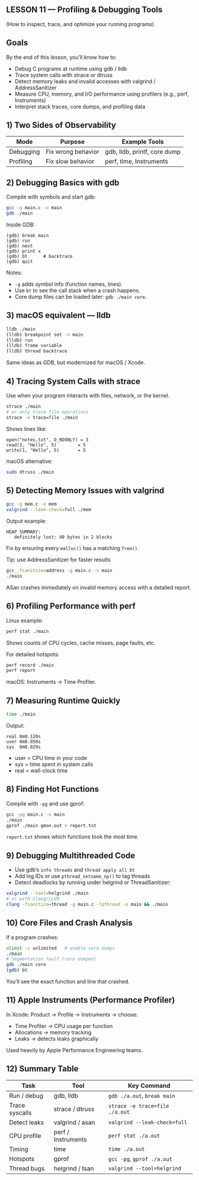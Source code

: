 ## LESSON 11 — Profiling & Debugging Tools

(How to inspect, trace, and optimize your running programs)

## Goals

By the end of this lesson, you’ll know how to:

- Debug C programs at runtime using gdb / lldb
- Trace system calls with strace or dtruss
- Detect memory leaks and invalid accesses with valgrind / AddressSanitizer
- Measure CPU, memory, and I/O performance using profilers (e.g., perf, Instruments)
- Interpret stack traces, core dumps, and profiling data

## 1) Two Sides of Observability

| Mode      | Purpose            | Example Tools                     |
|-----------|--------------------|-----------------------------------|
| Debugging | Fix wrong behavior | gdb, lldb, printf, core dump      |
| Profiling | Fix slow behavior  | perf, time, Instruments           |

## 2) Debugging Basics with gdb

Compile with symbols and start gdb:

```bash
gcc -g main.c -o main
gdb ./main
```

Inside GDB:

```text
(gdb) break main
(gdb) run
(gdb) next
(gdb) print x
(gdb) bt      # backtrace
(gdb) quit
```

Notes:

- `-g` adds symbol info (function names, lines).
- Use `bt` to see the call stack when a crash happens.
- Core dump files can be loaded later: `gdb ./main core`.

## 3) macOS equivalent — lldb

```bash
lldb ./main
(lldb) breakpoint set -n main
(lldb) run
(lldb) frame variable
(lldb) thread backtrace
```

Same ideas as GDB, but modernized for macOS / Xcode.

## 4) Tracing System Calls with strace

Use when your program interacts with files, network, or the kernel.

```bash
strace ./main
# or only trace file operations
strace -e trace=file ./main
```

Shows lines like:

```text
open("notes.txt", O_RDONLY) = 3
read(3, "Hello", 5)        = 5
write(1, "Hello", 5)       = 5
```

macOS alternative:

```bash
sudo dtruss ./main
```

## 5) Detecting Memory Issues with valgrind

```bash
gcc -g mem.c -o mem
valgrind --leak-check=full ./mem
```

Output example:

```text
HEAP SUMMARY:
   definitely lost: 40 bytes in 2 blocks
```

Fix by ensuring every `malloc()` has a matching `free()`.

Tip: use AddressSanitizer for faster results

```bash
gcc -fsanitize=address -g main.c -o main
./main
```

ASan crashes immediately on invalid memory access with a detailed report.

## 6) Profiling Performance with perf

Linux example:

```bash
perf stat ./main
```

Shows counts of CPU cycles, cache misses, page faults, etc.

For detailed hotspots:

```bash
perf record ./main
perf report
```

macOS: Instruments → Time Profiler.

## 7) Measuring Runtime Quickly

```bash
time ./main
```

Output:

```text
real 0m0.120s
user 0m0.050s
sys  0m0.020s
```

- user = CPU time in your code
- sys = time spent in system calls
- real = wall-clock time

## 8) Finding Hot Functions

Compile with `-pg` and use gprof:

```bash
gcc -pg main.c -o main
./main
gprof ./main gmon.out > report.txt
```

`report.txt` shows which functions took the most time.

## 9) Debugging Multithreaded Code

- Use gdb’s `info threads` and `thread apply all bt`
- Add log IDs or use `pthread_setname_np()` to tag threads
- Detect deadlocks by running under helgrind or ThreadSanitizer:

```bash
valgrind --tool=helgrind ./main
# or with Clang/LLVM
clang -fsanitize=thread -g main.c -lpthread -o main && ./main
```

## 10) Core Files and Crash Analysis

If a program crashes:

```bash
ulimit -c unlimited   # enable core dumps
./main
# Segmentation fault (core dumped)
gdb ./main core
(gdb) bt
```

You’ll see the exact function and line that crashed.

## 11) Apple Instruments (Performance Profiler)

In Xcode: Product → Profile → Instruments → choose:

- Time Profiler → CPU usage per function
- Allocations → memory tracking
- Leaks → detects leaks graphically

Used heavily by Apple Performance Engineering teams.

## 12) Summary Table

| Task         | Tool                | Key Command                              |
|--------------|---------------------|------------------------------------------|
| Run / debug  | gdb, lldb           | `gdb ./a.out`, `break main`              |
| Trace syscalls| strace / dtruss    | `strace -e trace=file ./a.out`           |
| Detect leaks | valgrind / asan     | `valgrind --leak-check=full`             |
| CPU profile  | perf / Instruments  | `perf stat ./a.out`                      |
| Timing       | time                | `time ./a.out`                           |
| Hotspots     | gprof               | `gcc -pg`, `gprof ./a.out`               |
| Thread bugs  | helgrind / tsan     | `valgrind --tool=helgrind`               |